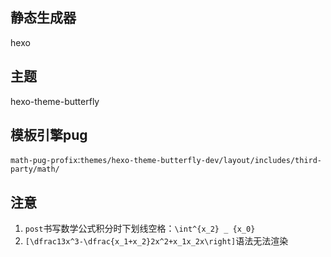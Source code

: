 ## 静态生成器

hexo

## 主题

hexo-theme-butterfly

## 模板引擎pug
`math-pug-profix`:`themes/hexo-theme-butterfly-dev/layout/includes/third-party/math/`

## 注意
1. `post`书写数学公式积分时下划线空格：`\int^{x_2} _ {x_0}`
2. `[\dfrac13x^3-\dfrac{x_1+x_2}2x^2+x_1x_2x\right]`语法无法渲染